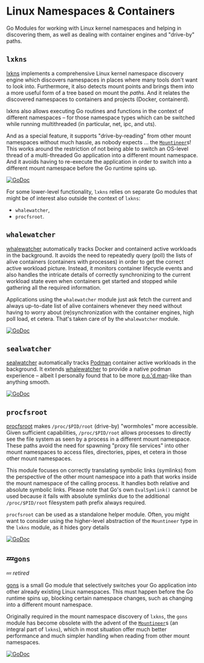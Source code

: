 # Linux Namespaces & Containers

Go Modules for working with Linux kernel namespaces and helping in discovering
them, as well as dealing with container engines and "drive-by" paths.

## `lxkns`

[lxkns](https://github.com/thediveo/lxkns) implements a comprehensive Linux
kernel namespace discovery engine which discovers namespaces in places where
many tools don't want to look into. Furthermore, it also detects mount points
and brings them into a more useful form of a tree based on mount the _paths_.
And it relates the discovered namespaces to containers and projects (Docker,
containerd).

lxkns also allows executing Go routines and functions in the context of
different namespaces – for those namespace types which can be switched while
running multithreaded (in particular, net, ipc, and uts).

And as a special feature, it supports "drive-by-reading" from other mount
namespaces without much hassle, as nobody expects ... the
[`Mountineer`](https://pkg.go.dev/github.com/thediveo/lxkns/ops/mountineer)s!
This works around the restriction of not being able to switch an OS-level thread
of a multi-threaded Go application into a different mount namespace. And it
avoids having to re-execute the application in order to switch into a different
mount namespace before the Go runtime spins up.

[![GoDoc](https://pkg.go.dev/badge/github.com/thediveo/lxkns.svg)](https://pkg.go.dev/github.com/thediveo/lxkns)

For some lower-level functionality, `lxkns` relies on separate Go modules that
might be of interest also outside the context of `lxkns`:

- `whalewatcher`,
- `procfsroot`.

## `whalewatcher`

[whalewatcher](https://github.com/thediveo/whalewatcher) automatically tracks
Docker and containerd active workloads in the background. It avoids the need to
repeatedly query (poll) the lists of alive containers (containers with
processes) in order to get the correct active workload picture. Instead, it
monitors container lifecycle events and also handles the intricate details of
correctly synchronizing to the current workload state even when containers get
started and stopped while gathering all the required information.

Applications using the `whalewatcher` module just ask fetch the current and
always up-to-date list of alive containers whenever they need without having to
worry about (re)synchronization with the container engines, high poll load, et
cetera. That's taken care of by the `whalewatcher` module.

[![GoDoc](https://pkg.go.dev/badge/github.com/thediveo/whalewatcher.svg)](https://pkg.go.dev/github.com/thediveo/whalewatcher)

## `sealwatcher`

[sealwatcher](https://github.com/thediveo/sealwatcher) automatically tracks
[Podman](https://podman.io) container active workloads in the background. It
extends [whalewatcher](https://github.com/thediveo/whalewatcher) to provide a
native podman experience – albeit I personally found that to be more
[p.o.'d.man](/art/podman)-like than anything smooth.

[![GoDoc](https://pkg.go.dev/badge/github.com/thediveo/sealwatcher.svg)](https://pkg.go.dev/github.com/thediveo/sealwatcher)

## `procfsroot`

[procfsroot](https://github.com/thediveo/procfsroot) makes `/proc/$PID/root`
(drive-by) "wormholes" more accessible. Given sufficient capabilities,
`/proc/$PID/root` allows processes to directly see the file system as seen by a
process in a different mount namespace. These paths avoid the need for spawning
"proxy file services" into other mount namespaces to access files, directories,
pipes, et cetera in those other mount namespaces.

This module focuses on correctly translating symbolic links (symlinks) from the
perspective of the other mount namespace into a path that works inside the mount
namespace of the calling process. It handles both relative and absolute symbolic
links. Please note that Go's own `EvalSymlink()` cannot be used because it fails
with absolute symlinks due to the additional `/proc/$PID/root` filesystem path
prefix always required.

`procfsroot` can be used as a standalone helper module. Often, you might want to
consider using the higher-level abstraction of the `Mountineer` type in the
`lxkns` module, as it hides gory details

[![GoDoc](https://pkg.go.dev/badge/github.com/thediveo/procfsroot.svg)](https://pkg.go.dev/github.com/thediveo/procfsroot)

## 💤`gons`

💤 _retired_

[gons](https://github.com/thediveo/gons) is a small Go module that selectively
switches your Go application into other already existing Linux namespaces. This
must happen before the Go runtime spins up, blocking certain namespace changes,
such as changing into a different mount namespace.

Originally required in the mount namespace discovery of `lxkns`, the `gons`
module has become obsolete with the advent of the
[`Mountineer`](https://pkg.go.dev/github.com/thediveo/lxkns/ops/mountineer)s (an
integral part of `lxkns`), which in most situation offer much better performance
and much simpler handling when reading from other mount namespaces.

[![GoDoc](https://pkg.go.dev/badge/github.com/thediveo/gons.svg)](https://pkg.go.dev/github.com/thediveo/gons)
